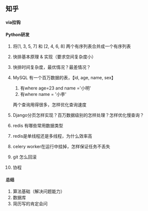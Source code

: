 ## 知乎

#### via拉钩

#### Python研发

1. 将[1, 3, 5, 7] 和 [2, 4, 6, 8] 两个有序列表合并成一个有序列表

2. 快排基本原理 & 实现（要求空间复杂度小）

3. 快排时间复杂度，最优情况？最差情况？

4. MySQL 有一个百万数据的表，【id, age, name, sex】

   1. 有where age=23 and name ='小明'
   2. 有where name = '小李'

   两个查询用得很多，怎样优化查询速度

5. Django分页怎样实现？百万数据级别的怎样处理？怎样优化慢查询？

6. redis 有哪些常用数据类型

7. redis是单线程还是多线程，为什么效率高

8. celery worker在运行中挂掉，怎样保证任务不丢失

9. git 怎么回滚

10. 协程


#### 总结
1. 算法基础（解决问题能力）
2. 数据库
3. 简历写的肯定会问
